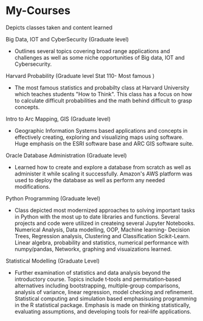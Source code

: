 # My-Courses
Depicts classes taken and content learned

Big Data, IOT and CyberSecurity (Graduate level)
- Outlines several topics covering broad range applications and challenges as well as some niche opportunities of Big data, IOT and Cybersecurity. 

Harvard Probability (Graduate level Stat 110- Most famous )
- The most famous statistics and probabilty class at Harvard University which teaches students "How to Think". 
This class has a focus on how to calculate difficult probabilities and  the math behind difficult to grasp concepts. 

Intro to Arc Mapping, GIS (Graduate level)
- Geographic Information Systems based applications and concepts in effectively creating, exploring and visualizing maps using software. 
Huge emphasis on the ESRI software base and ARC GIS software suite. 

Oracle Database Administration (Graduate level)
- Learned how to create and explore a database from scratch as well as administer it while scaling it successfully. 
Amazon's AWS platform was used to deploy the database as well as perform any needed modifications. 

Python Programming (Graduate level)
- Class depicted most modernized approaches to solving important tasks in Python with the most up to date libraries and functions. 
Several projects and code were utilized in createing several Jupyter Notebooks. 
Numerical Analysis, Data modelling, OOP, Machine learning- Decision Trees, Regression analysis, Clustering and Classification Scikit-Learn.
Linear algebra, probability and statistics, numerical performance with numpy/pandas, Networkx, graphing and visuaizations learned.  

Statistical Modelling (Graduate Level)
- Further examination of statistics and data analysis beyond the introductory course. 
Topics include t‐tools and permutation‐based alternatives including bootstrapping, multiple‐group comparisons, analysis of variance, 
linear regression, model checking and refinement. Statistical computing and simulation based emphasisusing programming in the R statistical package. 
Emphasis is made on thinking statistically, evaluating assumptions, and developing tools for real‐life applications.
